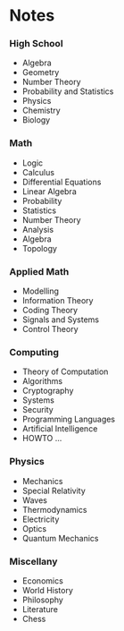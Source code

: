 Notes
=====

### High School
* Algebra
* Geometry
* Number Theory
* Probability and Statistics
* Physics
* Chemistry
* Biology

### Math
* Logic
* Calculus
* Differential Equations
* Linear Algebra
* Probability
* Statistics
* Number Theory
* Analysis
* Algebra
* Topology

### Applied Math
* Modelling
* Information Theory
* Coding Theory
* Signals and Systems
* Control Theory

### Computing
* Theory of Computation 
* Algorithms
* Cryptography
* Systems
* Security
* Programming Languages
* Artificial Intelligence
* HOWTO ... 

### Physics
* Mechanics
* Special Relativity
* Waves
* Thermodynamics
* Electricity
* Optics
* Quantum Mechanics

### Miscellany
* Economics
* World History
* Philosophy
* Literature
* Chess
